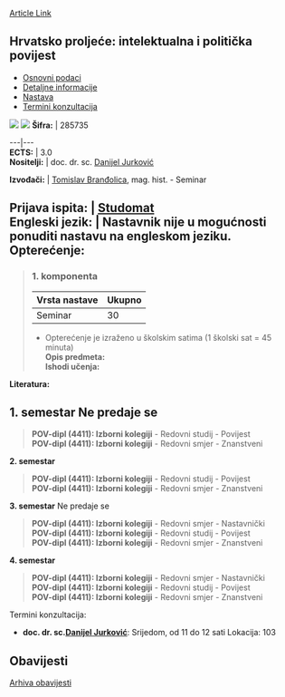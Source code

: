 [Article Link](https://www.fhs.hr/predmet/hpipp)

## Hrvatsko proljeće: intelektualna i politička povijest
  * [Osnovni podaci](https://www.fhs.hr/predmet/hpipp#v1id-904817_152148_1_0 "Osnovni podaci")
  * [Detaljne informacije](https://www.fhs.hr/predmet/hpipp#v1id-904817_152148_1_1 "Detaljne informacije")
  * [Nastava](https://www.fhs.hr/predmet/hpipp#v1id-904817_152148_1_2 "Nastava")
  * [Termini konzultacija](https://www.fhs.hr/predmet/hpipp#v1id-904817_152148_1_3 "Termini konzultacija")


[![](https://www.fhs.hr/img/flags/gif/hr.gif)](https://www.fhs.hr/predmet/hpipp) [![](https://www.fhs.hr/img/flags/gif/gb.gif)](https://www.fhs.hr/en/course/csiaph)
**Šifra:** |  285735  
  
---|---  
**ECTS:** |  3.0   
**Nositelji:** |  doc. dr. sc. [Danijel Jurković](https://www.fhs.hr/djelatnik/danijel.jurkovic)   
  
**Izvođači:** |  [Tomislav Branđolica](https://www.fhs.hr/djelatnik/tomislav.brandjolica), mag. hist. - Seminar  
  
**Prijava ispita:** |  [Studomat](http://www.isvu.hr/studomat)  
**Engleski jezik:** |  Nastavnik nije u mogućnosti ponuditi nastavu na engleskom jeziku.   
**Opterećenje:**  
---  
> ### 1. komponenta
> | Vrsta nastave | Ukupno  
> ---|---  
> Seminar | 30  
> * Opterećenje je izraženo u školskim satima (1 školski sat = 45 minuta)   
**Opis predmeta:**  
> **Ishodi učenja:**  

  
**Literatura:**  

  
**1. semestar** Ne predaje se  
---  
> **POV-dipl (4411): Izborni kolegiji** - Redovni studij - Povijest  
>  **POV-dipl (4411): Izborni kolegiji** - Redovni smjer - Znanstveni  
>   
  
**2. semestar**  
> **POV-dipl (4411): Izborni kolegiji** - Redovni studij - Povijest  
>  **POV-dipl (4411): Izborni kolegiji** - Redovni smjer - Znanstveni  
>   
  
**3. semestar** Ne predaje se  
> **POV-dipl (4411): Izborni kolegiji** - Redovni smjer - Nastavnički  
>  **POV-dipl (4411): Izborni kolegiji** - Redovni studij - Povijest  
>  **POV-dipl (4411): Izborni kolegiji** - Redovni smjer - Znanstveni  
>   
  
**4. semestar**  
> **POV-dipl (4411): Izborni kolegiji** - Redovni smjer - Nastavnički  
>  **POV-dipl (4411): Izborni kolegiji** - Redovni studij - Povijest  
>  **POV-dipl (4411): Izborni kolegiji** - Redovni smjer - Znanstveni  
>   
Termini konzultacija: 
  * **doc. dr. sc.[Danijel Jurković](https://www.fhs.hr/djelatnik/danijel.jurkovic)**: 
Srijedom, od 11 do 12 sati
Lokacija: 103 


## Obavijesti
[Arhiva obavijesti](https://www.fhs.hr/predmet/hpipp?@=21tuv#news_132623 "Arhiva obavijesti")
